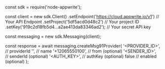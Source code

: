 const sdk = require('node-appwrite');

const client = new sdk.Client()
    .setEndpoint('https://cloud.appwrite.io/v1') // Your API Endpoint
    .setProject('5df5acd0d48c2') // Your project ID
    .setKey('919c2d18fb5d4...a2ae413da83346ad2'); // Your secret API key

const messaging = new sdk.Messaging(client);

const response = await messaging.createMsg91Provider(
    '<PROVIDER_ID>', // providerId
    '<NAME>', // name
    '+12065550100', // from (optional)
    '<SENDER_ID>', // senderId (optional)
    '<AUTH_KEY>', // authKey (optional)
    false // enabled (optional)
);
